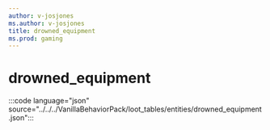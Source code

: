 ```yaml
---
author: v-josjones
ms.author: v-josjones
title: drowned_equipment
ms.prod: gaming
---
```


# drowned_equipment

:::code language="json" source="../../../VanillaBehaviorPack/loot_tables/entities/drowned_equipment.json":::